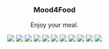 <p align="center">
  <h3 align="center">Mood4Food</h3>
  <p align="center">Enjoy your meal.</p>
  <p align="center">
    <a target="_blank" href="https://github.com/JanPfenning/Mood4Food/releases/latest"><img src="https://img.shields.io/github/v/release/JanPfenning/Mood4Food?include_prereleases"></a>
	<a target="_blank" href="./.github/workflows/generate_apk.yml"><img src="https://github.com/JanPfenning/Mood4Food/actions/workflows/generate_apk.yml/badge.svg"></a>
    <a target="_blank" href="./.github/workflows/execute_tests.yml"><img src="https://github.com/JanPfenning/Mood4Food/actions/workflows/execute_tests.yml/badge.svg"></a>
	<a target="_blank" href="https://codecov.io/gh/JanPfenning/Mood4Food"><img src="https://codecov.io/gh/JanPfenning/Mood4Food/branch/develop/graph/badge.svg"></a>
	<a target="_blank" href="https://makeapullrequest.com"><img src="https://img.shields.io/badge/PRs-welcome-brightgreen.svg"></a>
	<a target="_blank" href="https://sonarcloud.io/dashboard?id=JanPfenning_Mood4Food"><img src="https://sonarcloud.io/api/project_badges/measure?project=JanPfenning_Mood4Food&metric=security_rating"></a>
	<a target="_blank" href="https://sonarcloud.io/dashboard?id=JanPfenning_Mood4Food"><img src="https://sonarcloud.io/images/project_badges/sonarcloud-black.svg"></a>
	<a target="_blank" href="https://sonarcloud.io/dashboard?id=JanPfenning_Mood4Food"><img src="https://sonarcloud.io/api/project_badges/measure?project=JanPfenning_Mood4Food&metric=bugs"></a>
	<a target="_blank" href="https://sonarcloud.io/dashboard?id=JanPfenning_Mood4Food"><img src="https://sonarcloud.io/api/project_badges/measure?project=JanPfenning_Mood4Food&metric=sqale_rating"></a>
	<a target="_blank" href="https://sonarcloud.io/dashboard?id=JanPfenning_Mood4Food"><img src="https://sonarcloud.io/api/project_badges/measure?project=JanPfenning_Mood4Food&metric=vulnerabilities"></a>
    <a target="_blank" href="./LICENSE"><img src="https://img.shields.io/github/license/JanPfenning/Mood4Food"></a>
  </p>
</p>
